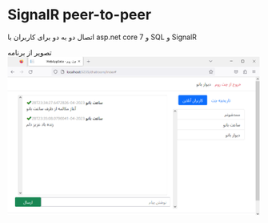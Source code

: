 # SignalR peer-to-peer
 اتصال دو به دو برای کاربران با asp.net core 7 و SQL و SignalR

تصویر از برنامه
![تصویر اجرای برنامه](https://github.com/lpln25/SignalR-peer-to-peer/blob/master/Images/signalr-webapp2.PNG)
